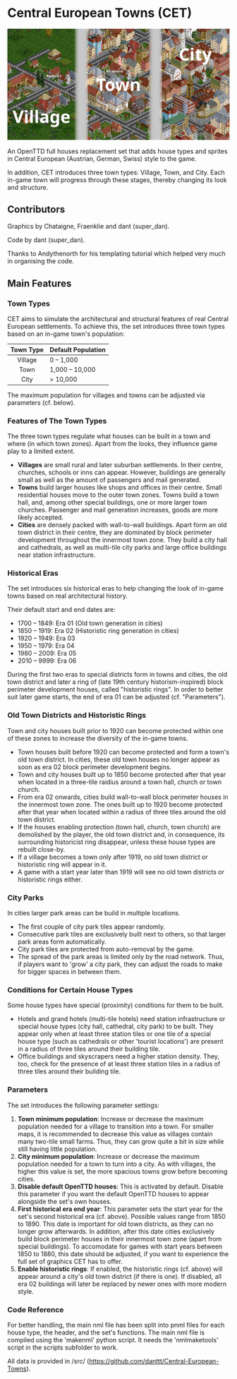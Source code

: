 # Central European Towns (CET)

![Photo credit: dant](doc/cet_collage_721x400.png)

An OpenTTD full houses replacement set that adds house types and sprites in Central European (Austrian, German, Swiss) style to the game.

In addition, CET introduces three town types: Village, Town, and City. Each in-game town will progress through these stages, thereby changing its look and structure.


## Contributors

Graphics by Chataigne, Fraenklie and dant (super_dan). 

Code by dant (super_dan).

Thanks to Andythenorth for his templating tutorial which helped very much in organising the code.


## Main Features

### Town Types
CET aims to simulate the architectural and structural features of real Central European settlements. To achieve this, the set introduces three town types based on an in-game town's population: 

| **Town Type** | **Default Population** |
|:-------------:|:-----------------------|
| Village       | 0 – 1,000              |
| Town          | 1,000 – 10,000         |
| City          | > 10,000               |

The maximum population for villages and towns can be adjusted via parameters (cf. below).


### Features of The Town Types
The three town types regulate what houses can be built in a town and where (in which town zones). Apart from the looks, they influence game play to a limited extent.

* **Villages** are small rural and later suburban settlements. In their centre, churches, schools or inns can appear. However, buildings are generally small as well as the amount of passengers and mail generated.
* **Towns** build larger houses like shops and offices in their centre. Small residential houses move to the outer town zones. Towns build a town hall, and, among other special buildings, one or more larger town churches. Passenger and mail generation increases, goods are more likely accepted.
* **Cities** are densely packed with wall-to-wall buildings. Apart form an old town district in their centre, they are dominated by block perimeter development throughout the innermost town zone. They build a city hall and cathedrals, as well as multi-tile city parks and large office buildings near station infrastructure.


### Historical Eras
The set introduces six historical eras to help changing the look of in-game towns based on real architectural history.

Their default start and end dates are:
* 1700 – 1849: Era 01 (Old town generation in cities)
* 1850 – 1919: Era 02 (Historistic ring generation in cities)
* 1920 – 1949: Era 03
* 1950 – 1979: Era 04
* 1980 – 2009: Era 05
* 2010 – 9999: Era 06

During the first two eras to special districts form in towns and cities, the old town district and later a ring of (late 19th century historism-inspired) block perimeter development houses, called "historistic rings". In order to better suit later game starts, the end of era 01 can be adjusted (cf. "Parameters").


### Old Town Districts and Historistic Rings
Town and city houses built prior to 1920 can become protected within one of these zones to increase the diversity of the in-game towns.

* Town houses built before 1920 can become protected and form a town's old town district. In cities, these old town houses no longer appear as soon as era 02 block perimeter development begins.
* Town and city houses built up to 1850 become protected after that year when located in a three-tile raidius around a town hall, church or town church.
* From era 02 onwards, cities build wall-to-wall block perimeter houses in the innermost town zone. The ones built up to 1920 become protected after that year when located within a radius of three tiles around the old town district.
* If the houses enabling protection (town hall, church, town church) are demolished by the player, the old town district and, in consequence, its surrounding historicist ring disappear, unless these house types are rebuilt close-by.
* If a village becomes a town only after 1919, no old town district or historistic ring will appear in it. 
* A game with a start year later than 1919 will see no old town districts or historistic rings either.


### City Parks
In cities larger park areas can be build in multiple locations.

* The first couple of city park tiles appear randomly. 
* Consecutive park tiles are exclusively built next to others, so that larger park areas form automatically.
* City park tiles are protected from auto-removal by the game.
* The spread of the park areas is limited only by the road network. Thus, if players want to 'grow' a city park, they can adjust the roads to make for bigger spaces in between them.


### Conditions for Certain House Types
Some house types have special (proximity) conditions for them to be built.

* Hotels and grand hotels (multi-tile hotels) need station infrastructure or special house types (city hall, cathedral, city park) to be built. They appear only when at least three station tiles or one tile of a special house type (such as cathedrals or other 'tourist locations') are present in a radius of three tiles around their building tile.
* Office buildings and skyscrapers need a higher station density. They, too, check for the presence of at least three station tiles in a radius of three tiles around their building tile.


### Parameters
The set introduces the following parameter settings:

1. **Town minimum population**: Increase or decrease the maximum population needed for a village to transition into a town. For smaller maps, it is recommended to decrease this value as villages contain many two-tile small farms. Thus, they can grow quite a bit in size while still having little population.
2. **City minimum population**: Increase or decrease the maximum population needed for a town to turn into a city. As with villages, the higher this value is set, the more spacious towns grow before becoming cities.
3. **Disable default OpenTTD houses**: This is activated by default. Disable this parameter if you want the default OpenTTD houses to appear alongside the set's own houses.
4. **First historical era end year**: This parameter sets the start year for the set's second historical era (cf. above). Possible values range from 1850 to 1890. This date is important for old town districts, as they can no longer grow afterwards. In addition, after this date cities exclusively build block perimeter houses in their innermost town zone (apart from special buildings). To accomodate for games with start years between 1850 to 1880, this date should be adjusted, if you want to experience the full set of graphics CET has to offer.
5. **Enable historistic rings**: If enabled, the historistic rings (cf. above) will appear around a city's old town district (if there is one). If disabled, all era 02 buildings will later be replaced by newer ones with more modern style.


### Code Reference

For better handling, the main nml file has been split into pnml files for each house type, the header, and the set's functions. The main nml file is compiled using the 'makenml' python script. It needs the 'nmlmaketools' script in the scripts subfolder to work.

All data is provided in /src/ (https://github.com/danttt/Central-European-Towns).